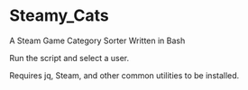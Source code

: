# Steamy_Cats
A Steam Game Category Sorter Written in Bash

Run the script and select a user.

Requires jq, Steam, and other common utilities to be installed.
